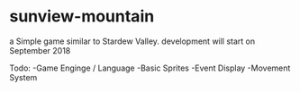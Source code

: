 # sunview-mountain
a Simple game similar to Stardew Valley. development will start on September 2018

Todo:
-Game Enginge / Language
-Basic Sprites
-Event Display
-Movement System
